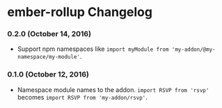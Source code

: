 # ember-rollup Changelog

### 0.2.0 (October 14, 2016)

  - Support npm namespaces like `import myModule from 'my-addon/@my-namespace/my-module'`.


### 0.1.0 (October 12, 2016)

  - Namespace module names to the addon. `import RSVP from 'rsvp'` becomes `import RSVP from 'my-addon/rsvp'`.
